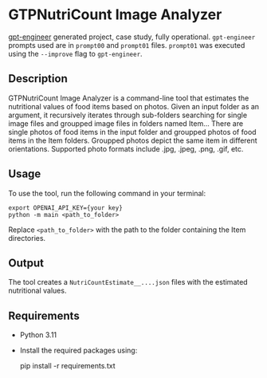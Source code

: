 # GTPNutriCount Image Analyzer

[gpt-engineer](https://github.com/gpt-engineer-org/gpt-engineer) generated project, case study, fully operational. `gpt-engineer` prompts used are in `prompt00` and `prompt01` files. `prompt01` was executed using the `--improve` flag to `gpt-engineer`.

## Description
GTPNutriCount Image Analyzer is a command-line tool that estimates the nutritional values of food items based on photos.  Given an input folder as an argument, it recursively iterates through sub-folders searching for single image files and groupped image files in folders named Item... There are single photos of food items in the input folder and groupped photos of food items in the Item folders. Groupped photos depict the same item in different orientations. Supported photo formats include .jpg, .jpeg, .png, .gif, etc. 

## Usage
To use the tool, run the following command in your terminal:

    export OPENAI_API_KEY={your key}
    python -m main <path_to_folder>

Replace `<path_to_folder>` with the path to the folder containing the Item directories.

## Output
The tool creates a `NutriCountEstimate__....json` files with the estimated nutritional values.

## Requirements
- Python 3.11
- Install the required packages using:

    pip install -r requirements.txt